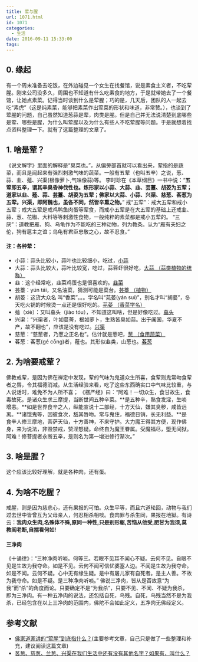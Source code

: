 ```yaml
---
title: 荤与腥
url: 1071.html
id: 1071
categories:
  - 生活
date: 2016-09-11 15:33:00
tags:
---
```


0\. 缘起
------

有一个周末准备去吃饭，在外边碰见一个女生在找餐馆，说是素食主义者，不吃荤腥。刚来公司没多久，周围也不知道有什么吃素食的地方，于是就带她去了一个餐馆，让她点素菜。记得当时谈到什么是荤腥；巧的是，几天后，团队的人一起去吃“素虎”（这是纯素菜，能够把素菜作出荤菜的形状和味道，非常赞。），也谈到了荤腥的问题，自己虽然知道葱蒜是荤，肉类是腥。但是自己并无法说清楚到底哪些是荤、哪些是腥，为什么叫荤腥以及为什么有些人不吃荤腥等问题。于是就想着找点资料整理一下。就有了这篇整理的文章了。

1\. 啥是荤？
--------

《说文解字》里面的解释是“臭菜也。”，从偏旁部首就可以看出来，荤指的是蔬菜，而且是闻起来有强烈刺激气味的蔬菜。一般有五荤（也叫五辛）之说，葱、蒜、韭、薤、兴渠(根像萝卜,气味像蒜)等。 李时珍在《本草纲目》一书中说：“**五荤即五辛，谓其辛臭昏神伐性也。炼形家以小蒜、大蒜、韭、芸薹、胡荽为五荤；道家以韭、薤、蒜、芸薹、胡荽为五荤；佛家以大蒜、小蒜、兴渠、慈葱、茖葱为五荤。兴渠，即阿魏也，虽各不同，然皆辛熏之物。**” 戒“五荤”：戒大五荤和戒小五荤；戒大五荤是戒鸡鸭鱼肉蛋等荤食，而戒小五荤是在大五荤的基础上还戒韭、蒜、葱、花椒、大料等等刺激性食物，一般纯粹的素菜都是戒小五荤的。 “三厌”：道教把雁、狗、乌龟作为不能吃的三种动物，列为教条。认为“雁有夫妇之伦，狗有扈主之谊；乌龟有君臣忠敬之心，故不忍食。”

#### 注：各种荤：

*   小蒜：蒜头比较小，蒜叶也比较细小，吃过，[小蒜](http://baike.baidu.com/view/110699.htm)
*   大蒜：蒜头比较大，蒜叶比较宽，吃过，蒜蓉虾很好吃，[大蒜 （蒜类植物的统称）](http://baike.baidu.com/item/%E5%A4%A7%E8%92%9C/159179)
*   韭：这个经常吃，韭菜鸡蛋也是很喜欢的。[韭菜](http://baike.baidu.com/view/25243.htm)
*   芸薹：yún tái，又名油菜，猜测可能是菜台。[芸薹 （植物）](http://baike.baidu.com/subview/252128/252128.htm)
*   胡荽：这货大众名 叫“香菜”。。。学名叫“芫荽(yán sui)”，别名才叫“胡荽”，冬天吃火锅的时候烫一点还是很好吃的。[芫荽 （香菜学名）](http://baike.baidu.com/subview/30658/16125326.htm)
*   薤（xiè）：又叫藠头（jiào tóu），不知道这叫啥，但是好像吃过。[藠头](http://baike.baidu.com/item/%E8%97%A0%E5%A4%B4/6165719?fromtitle=%E8%96%A4&fromid=24841&type=syn)
*   兴渠：“兴渠者，叶如蔓菁，根如萝卜，生熟皆臭如蒜。出于阗国，华夏不产，故不翻也”，应该是没有吃过。[兴渠](http://baike.baidu.com/view/561632.htm)
*   慈葱：“慈葱者，乃葱之正名也”。估计就是葱吧，[葱 （食用蔬菜）](http://baike.baidu.com/item/%E8%91%B1/577741)
*   茖葱：茖葱(gé cōng)者，薤也。其形似韭类，山葱也。[茖葱](http://baike.baidu.com/view/90715.htm)

2\. 为啥要戒荤？
----------

佛教戒荤，是因为佛在禅定中发现，荤的气味为鬼道众生所喜，食荤则鬼常吻食荤者之唇，令其福德消减。从生活经验来看，吃了这些东西确实口中气味比较重，与人说话时，难免不为人所不喜； 《楞严经》曰：“阿难！一切众生，食甘故生，食毒故死。是诸众生求三摩提，当断世间五种辛菜。**是五种辛，熟食发淫，生啖增恚。**如是世界食辛之人，纵能宣说十二部经，十方天仙，嫌其臭秽，咸皆远离。**诸饿鬼等，因彼食次，舐其唇吻。常与鬼住，福德日销，长无利益。**是食辛人修三摩地，菩萨天仙，十方善神，不来守护。大力魔王得其方便，现作佛身，来为说法，非毁禁戒，赞淫怒疑。命终自为魔王眷属。受魔福尽，堕无间狱。阿难！修菩提者永断五辛，是则名为第一增进修行渐次。”

3\. 啥是腥？
--------

这个应该比较好理解，就是各种肉，还有蛋。

4\. 为啥不吃腥？
----------

戒腥，则是因为慈悲心，还有果报的可怕。众生平等，而且六道轮回，动物与我们过去世中皆曾互为父母亲人，何忍相杀相啖。食肉罪与杀生同，果报在地狱。有诗云：**我肉众生肉,名殊体不殊,原同一种性,只是别形躯,苦恼从他受,肥甘为我须,莫教阎老断,自揣看何如!**

#### 三净肉

《十诵律》：“三种净肉听啖。何等三。若眼不见耳不闻心不疑。云何不见。自眼不见是生故为我夺命。如是不见。云何不闻可信优婆塞人边。不闻是生故为我夺命。如是不闻。云何不疑。心中无有缘生疑。是中有屠儿家有自死者。是主人善。不故为我夺命。如是不疑。是三种净肉听啖。” 佛说三净肉，皆从是否故意“为我”而“杀”的角度而论。只要确定不是“为我杀”，只要不见、不闻、不疑为我杀，即为三净肉。有一种五净肉的说法，还包括自死，鸟残。自死，鸟残当然不是为我杀，已经包含在以上三净肉的范围内，佛陀不会如此定义，五净肉无佛经定义。

参考文献
----

*   [佛家道家讲的“荤腥”到底指什么？](http://blog.sina.com.cn/s/blog_6383a68a0102w0gd.html)(主要参考文章，自己只是做了一些整理和补充，建议阅读这篇文章)
*   [茖葱、慈葱、兰葱、兴渠在我们生活中还有没有其他名字？如果有，叫什么？](http://zhidao.baidu.com/question/66629978.html)